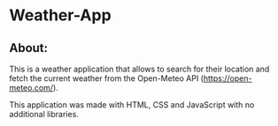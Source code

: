 # Weather-App

## About: 
This is a weather application that allows to search for their location and fetch the current weather from the Open-Meteo API (https://open-meteo.com/).

This application was made with HTML, CSS and JavaScript with no additional libraries. 
